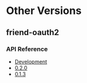 # Other Versions

## friend-oauth2

### API Reference

* [Development](../current)
* [0.2.0](../0.2.0)
* [0.1.3](../0.1.3)

